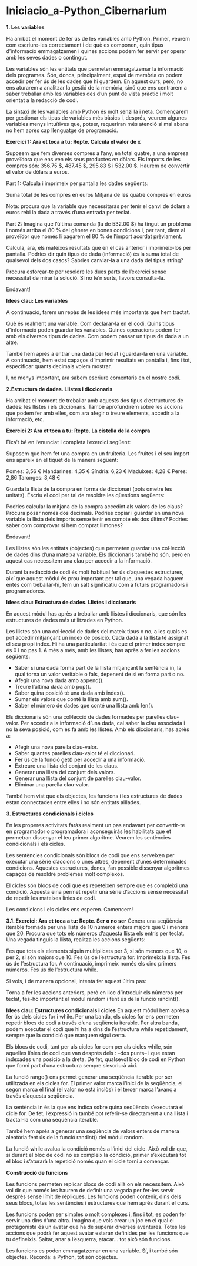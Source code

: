 # Iniciacio_a-Python_Cibernarium
**1. Les variables**

Ha arribat el moment de fer ús de les variables amb Python. Primer, veurem com escriure-les correctament i de què es componen, quin tipus d’informació emmagatzemen i quines accions podem fer servir per operar amb les seves dades o contingut.

Les variables són les entitats que permeten emmagatzemar la informació dels programes. Són, doncs, principalment, espai de memòria on podem accedir per fer ús de les dades que hi guardem. En aquest curs, però, no ens aturarem a analitzar la gestió de la memòria, sinó que ens centrarem a saber treballar amb les variables des d’un punt de vista pràctic i molt orientat a la redacció de codi.

La sintaxi de les variables amb Python és molt senzilla i neta. Començarem per gestionar els tipus de variables més bàsics i, després, veurem algunes variables menys intuïtives que, potser, requeriran més atenció si mai abans no hem après cap llenguatge de programació.

**Exercici 1: Ara et toca a tu: Repte. Calcula el valor de x**

Suposem que fem diverses compres a l’any, en total quatre, a una empresa proveïdora que ens ven els seus productes en dòlars. Els imports de les compres són: 356.75 $, 487.45 $, 295.83 $ i 532.00 $. Haurem de convertir el valor de dòlars a euros. 

Part 1: Calcula i imprimeix per pantalla les dades següents:

Suma total de les compres en euros
Mitjana de les quatre compres en euros
 

Nota: procura que la variable que necessitaràs per tenir el canvi de dòlars a euros rebi la dada a través d’una entrada per teclat.

Part 2: Imagina que l’última comanda (la de 532.00 $) ha tingut un problema i només arriba el 80 % del gènere en bones condicions i, per tant, diem al proveïdor que només li pagarem el 80 % de l’import acordat prèviament.

Calcula, ara, els mateixos resultats que en el cas anterior i imprimeix-los per pantalla.
Podries dir quin tipus de dada (informació) és la suma total de qualsevol dels dos casos?
Sabries canviar-la a una dada del tipus string?
 

Procura esforçar-te per resoldre les dues parts de l’exercici sense necessitat de mirar la solució. Si no te’n surts, llavors consulta-la.

Endavant!

**Idees clau: Les variables**

A continuació, farem un repàs de les idees més importants que hem tractat.

Què és realment una variable.
Com declarar-la en el codi.
Quins tipus d’informació poden guardar les variables.
Quines operacions podem fer amb els diversos tipus de dades.
Com podem passar un tipus de dada a un altre.
 

També hem après a entrar una dada per teclat i guardar-la en una variable. A continuació, hem estat capaços d’imprimir resultats en pantalla i, fins i tot, especificar quants decimals volem mostrar.

I, no menys important, ara sabem escriure comentaris en el nostre codi.

**2.Estructura de dades. Llistes i diccionaris**

Ha arribat el moment de treballar amb aquests dos tipus d’estructures de dades: les llistes i els diccionaris. També aprofundirem sobre les accions que podem fer amb elles, com ara afegir o treure elements, accedir a la informació, etc.

**Exercici 2: Ara et toca a tu: Repte. La cistella de la compra**

Fixa’t bé en l’enunciat i completa l’exercici següent:

Suposem que hem fet una compra en un fruiteria. Les fruites i el seu import ens apareix en el tiquet de la manera següent:

Pomes: 3,56 €
Mandarines: 4,35 €
Síndria: 6,23 €
Maduixes: 4,28 €
Peres: 2,86
Taronges: 3,48 €
 

Guarda la llista de la compra en forma de diccionari (pots ometre les unitats). Escriu el codi per tal de resoldre les qüestions següents:

Podries calcular la mitjana de la compra accedint als valors de les claus? Procura posar només dos decimals.
Podries copiar i guardar en una nova variable la llista dels imports sense tenir en compte els dos últims?
Podries saber com comprovar si hem comprat llimones?
 

Endavant!

Les llistes són les entitats (objectes) que permeten guardar una col·lecció de dades dins d’una mateixa variable. Els diccionaris també ho són, però en aquest cas necessitem una clau per accedir a la informació.

Durant la redacció de codi és molt habitual fer ús d’aquestes estructures, així que aquest mòdul és prou important per tal que, una vegada haguem entès com treballar-hi, fem un salt significatiu com a futurs programadors i programadores. 

**Idees clau: Estructura de dades. Llistes i diccionaris**


En aquest mòdul has après a treballar amb llistes i diccionaris, que són les estructures de dades més utilitzades en Python.

Les llistes són una col·lecció de dades del mateix tipus o no, a les quals es pot accedir mitjançant un index de posició. Cada dada a la llista té assignat el seu propi index. Hi ha una particularitat i és que el primer index sempre és 0 i no pas 1.  A més a més, amb les llistes, has après a fer les accions següents:

- Saber si una dada forma part de la llista mitjançant la sentència in, la qual torna un valor veritable o fals, depenent de si en forma part o no.
- Afegir una nova dada amb append().
- Treure l’última dada amb pop().
- Saber quina posició té una dada amb index().
- Sumar els valors que conté la llista amb sum().
- Saber el número de dades que conté una llista amb len().
 

Els diccionaris són una col·lecció de dades formades per parelles clau-valor. Per accedir a la informació d’una dada, cal saber la clau associada i no la seva posició, com es fa amb les llistes. Amb els diccionaris, has après a:

- Afegir una nova parella clau-valor.
- Saber quantes parelles clau-valor té el diccionari.
- Fer ús de la funció get() per accedir a una informació.
- Extreure una llista del conjunt de les claus.
- Generar una llista del conjunt dels valors.
- Generar una llista del conjunt de parelles clau-valor.
- Eliminar una parella clau-valor.
 

També hem vist que els objectes, les funcions i les estructures de dades estan connectades entre elles i no són entitats aïllades.

**3. Estructures condicionals i cicles**

En les properes activitats  faràs realment un pas endavant per convertir-te en programador o programadora i aconseguiràs les habilitats que et permetran dissenyar el teu primer algoritme. Veurem les sentències condicionals i els cicles.

Les sentències condicionals són blocs de codi que ens serveixen per executar una sèrie d’accions o unes altres, depenent d’unes determinades condicions. Aquestes estructures, doncs, fan possible dissenyar algoritmes capaços de resoldre problemes molt complexos.

El cicles són blocs de codi que es repeteixen sempre que es compleixi una condició. Aquesta eina permet repetir una sèrie d’accions sense necessitat de repetir les mateixes línies de codi.

Les condicions i els cicles ens esperen. Comencem!

**3.1. Exercici: Ara et toca a tu: Repte. Ser o no ser**
Genera una seqüència iterable formada per una llista de 10 números enters majors que 0 i menors que 20. Procura que tots els números d’aquesta llista els entris per teclat. Una vegada tinguis la llista, realitza les accions següents:

Fes que tots els elements siguin multiplicats per 3, si són menors que 10, o per 2, si són majors que 10. Fes ús de l’estructura for.
Imprimeix la llista. Fes ús de l’estructura for.
A continuació, imprimeix només els cinc primers números. Fes ús de l’estructura while.
 

Si vols, i de manera opcional, intenta fer aquest últim pas:

Torna a fer les accions anteriors, però en lloc d’introduir els números per teclat, fes-ho important el mòdul random i fent ús de la funció randint().

**Idees clau: Estructures condicionals i cicles**
En aquest mòdul hem après a fer ús dels cicles for i while. Per una banda, els cicles for ens permeten repetir blocs de codi a través d’una seqüència iterable. Per altra banda, podem executar el codi que hi ha a dins de l’estructura while repetidament, sempre que la condició que marquem sigui certa.

Els blocs de codi, tant per als cicles for com per als cicles while, són aquelles línies de codi que van després dels : –dos punts– i que estan indexades una posició a la dreta. De fet, qualsevol bloc de codi en Python que formi part d’una estructura sempre s’escriurà així.

La funció range() ens permet generar una seqüència iterable per ser utilitzada en els cicles for. El primer valor marca l’inici de la seqüència, el segon marca el final (el valor no està inclòs) i el tercer marca l’avanç a través d’aquesta seqüència.

La sentència in és la que ens indica sobre quina seqüència s’executarà el cicle for. De fet, l’expressió in també pot referir-se directament a una llista i tractar-la com una seqüència iterable.

També hem après a generar una seqüència de valors enters de manera aleatòria fent ús de la funció randint() del mòdul random.

La funció while avalua la condició només a l’inici del cicle. Això vol dir que, si durant el bloc de codi no es compleix la condició, primer s’executarà tot el bloc i s’aturarà la repetició només quan el cicle torni a començar.

**Construcció de funcions**

Les funcions permeten replicar blocs de codi allà on els necessitem. Això vol dir que només les haurem de definir una vegada per fer-les servir després sense límit de rèpliques. Les funcions poden contenir, dins dels seus blocs, totes les sentències i estructures que hem après durant el curs.

Les funcions poden ser simples o molt complexes i, fins i tot, es poden fer servir una dins d’una altra. Imagina que vols crear un joc en el qual el protagonista és un avatar que ha de superar diverses aventures. Totes les accions que podrà fer aquest avatar estaran definides per les funcions que tu defineixis. Saltar, anar a l’esquerra, atacar… tot això són funcions.

Les funcions es poden emmagatzemar en una variable. Sí, i també són objectes. Recorda: a Python, tot són objectes.

